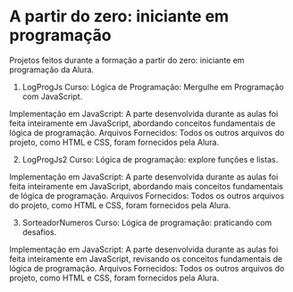# A partir do zero: iniciante em programação
Projetos feitos durante a formação a partir do zero: iniciante em programação da Alura.

1. LogProgJs
Curso: Lógica de Programação: Mergulhe em Programação com JavaScript.

Implementação em JavaScript: A parte desenvolvida durante as aulas foi feita inteiramente em JavaScript, abordando conceitos fundamentais de lógica de programação.
Arquivos Fornecidos: Todos os outros arquivos do projeto, como HTML e CSS, foram fornecidos pela Alura.

2. LogProgJs2
Curso: Lógica de programação: explore funções e listas.

Implementação em JavaScript: A parte desenvolvida durante as aulas foi feita inteiramente em JavaScript, abordando mais conceitos fundamentais de lógica de programação.
Arquivos Fornecidos: Todos os outros arquivos do projeto, como HTML e CSS, foram fornecidos pela Alura.

3. SorteadorNumeros
Curso: Lógica de programação: praticando com desafios.

Implementação em JavaScript: A parte desenvolvida durante as aulas foi feita inteiramente em JavaScript, revisando os conceitos fundamentais de lógica de programação.
Arquivos Fornecidos: Todos os outros arquivos do projeto, como HTML e CSS, foram fornecidos pela Alura.
